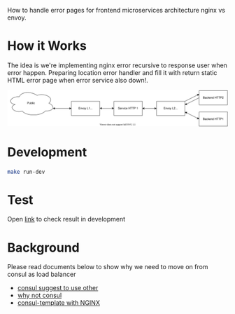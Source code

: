 How to handle error pages for frontend microservices architecture nginx vs envoy.

# How it Works

The idea is we're implementing nginx error recursive to response user when error happen. Preparing location error handler and fill it with return static HTML error page when error service also down!.

![Arch](design/arch.svg)

# Development

```sh
make run-dev
```

# Test

Open [link](https://devel.tokopedia.com) to check result in development

# Background

Please read documents below to show why we need to move on from consul as load balancer

- [consul suggest to use other](https://www.hashicorp.com/blog/load-balancing-strategies-for-consul)
- [why not consul](https://arkwright.github.io/scaling-react-server-side-rendering.html)
- [consul-template with NGINX](https://learn.hashicorp.com/tutorials/consul/load-balancing-nginx) 